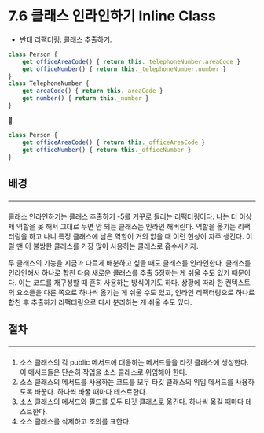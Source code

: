 # 7.6 클래스 인라인하기 Inline Class

- 반대 리팩터링: 클래스 추출하기.

```js
class Person {
	get officeAreaCode() { return this._telephoneNumber.areaCode }
	get officeNumber() { return this._telephoneNumber.number }
}
class TelephoneNumber {
	get areaCode() { return this._areaCode }
	get number() { return this._number }
}
```
🔻
```js
class Person {
	get officeAreaCode() { return this._officeAreaCode }
	get officeNumber() { return this._officeNumber }
}
```

## 배경 <hr>
#### 
클래스 인라인하기는 클래스 추출하기 -5를 거꾸로 돌리는 리팩터링이다. 나는 더 이상 제 역할을 못 해서 그대로 두면 안 되는 클래스는 인라인 해버린다. 역할을 옮기는 리팩터링을 하고 나니 특정 클래스에 남은 역할이 거의 없을 때 이런 현상이 자주 생긴다. 이럴 땐 이 불쌍한 클래스를 가장 많이 사용하는 클래스로 흡수시기자.

두 클래스의 기능을 지금과 다르게 배분하고 싶을 때도 클래스를 인라인한다. 클래스를 인라인해서 하나로 합친 다음 새로운 클래스를 추출 5정하는 게 쉬울 수도 있기 때문이다. 이는 코드를 재구성할 때 흔히 사용하는 방식이기도 하다. 상황에 따라 한 컨텍스트의 요소들을 다른 쪽으로 하나씩 옮기는 게 쉬울 수도 있고, 인라인 리팩터링으로 하나로 합친 후 추출하기 리팩터링으로 다시 분리하는 게 쉬울 수도 있다.

## 절차 <hr>
#### 
1. 소스 클래스의 각 public 메서드에 대응하는 메서드들을 타깃 클래스에 생성한다. 이 메서드들은 단순히 작업을 소스 클래스로 위임해야 한다.
2. 소스 클래스의 메서드를 사용하는 코드를 모두 타깃 클래스의 위임 메서드를 사용하도록 바꾼다. 하나씩 바꿀 때마다 테스트한다.
3. 소스 클래스의 메서드와 필드를 모두 타깃 클래스로 옮긴다. 하나씩 옮길 때마다 테스트한다.
4. 소스 클래스를 삭제하고 조의를 표한다.

